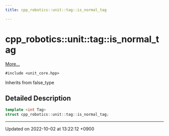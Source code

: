 ```yaml
---
title: cpp_robotics::unit::tag::is_normal_tag

---
```


# cpp_robotics::unit::tag::is_normal_tag



 [More...](#detailed-description)


`#include <unit_core.hpp>`

Inherits from false_type

## Detailed Description

```cpp
template <int Tag>
struct cpp_robotics::unit::tag::is_normal_tag;
```

-------------------------------

Updated on 2022-10-02 at 13:22:12 +0900